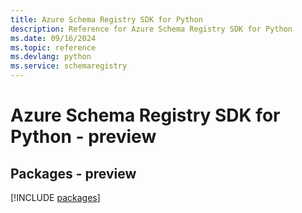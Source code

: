 ```yaml
---
title: Azure Schema Registry SDK for Python
description: Reference for Azure Schema Registry SDK for Python
ms.date: 09/16/2024
ms.topic: reference
ms.devlang: python
ms.service: schemaregistry
---
```

# Azure Schema Registry SDK for Python - preview
## Packages - preview
[!INCLUDE [packages](schema-registry-index.md)]